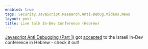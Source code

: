 ```yaml
---
enabled: true
tags: Security,JavaScript,Research,Anti-Debug,Videos,News
layout: post
title: Live talk In-Dev Conference (Hebrew)
---
```


[Javascript Anti Debugging (Part 1)](https://weizman.github.io/page-js-anti-debug-1/) 
got [accepted](https://www.youtube.com/watch?v=KYhgCjfdr-M) to the Israeli In-Dev conference in Hebrew - check it out!
